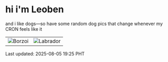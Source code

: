 # hi i'm Leoben

and i like dogs—so have some random dog pics that change whenever my CRON feels like it

|  |  |
|--------|----------|
| ![Borzoi](https://random-dog-vercel.vercel.app/api/random-borzoi?v=1754393145) | ![Labrador](https://random-dog-vercel.vercel.app/api/random-labrador?v=1754393145) |

Last updated: 2025-08-05 19:25 PHT

